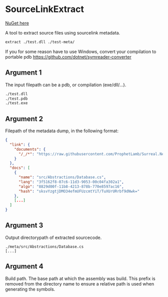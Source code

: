 # SourceLinkExtract

[NuGet here](https://www.nuget.org/packages/SourceLinkExtract/)

A tool to extract source files using sourcelink metadata.

```bash
extract ./test.dll ./test-meta/
```

If you for some reason have to use Windows, convert your compilation to portable pdb https://github.com/dotnet/symreader-converter

## Argument 1
The input filepath can be a pdb, or compilation (exe/dll/...).

```bash
./test.dll
./test.pdb
./test.exe
```

## Argument 2
Filepath of the metadata dump, in the following format:

```json
{
  "link": {
    "documents": {
      "/_/*": "https://raw.githubusercontent.com/ProphetLamb/Surreal.Net/9050c906117c795ca385fd52b75062771a2a8816/*"
    }
  },
  "docs": [
    {
      "name": "src/Abstractions/Database.cs",
      "lang": "3f5162f8-07c6-11d3-9053-00c04fa302a1",
      "algo": "8829d00f-11b8-4213-878b-770e8597ac16",
      "hash": "sksvYzgtjDMO34efmUFUzcmtYiT/TuXUrURrbf9dNwk="
    },
    [...]
  ]
}

```

## Argument 3
Output directorypath of extracted sourcecode.

```
./meta/src/Abstractions/Database.cs
[...]
```

## Argument 4
Build path. The base path at which the assembly was build.
This prefix is removed from the directory name to ensure a relative path is used when generating the symbols.

